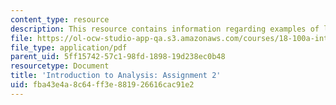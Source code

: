 ```yaml
---
content_type: resource
description: This resource contains information regarding examples of limits.
file: https://ol-ocw-studio-app-qa.s3.amazonaws.com/courses/18-100a-introduction-to-analysis-fall-2012/fba43e4a8c64ff3e881926616cac91e2_MIT18_100AF12_Assign_2.pdf
file_type: application/pdf
parent_uid: 5ff15742-57c1-98fd-1898-19d238ec0b48
resourcetype: Document
title: 'Introduction to Analysis: Assignment 2'
uid: fba43e4a-8c64-ff3e-8819-26616cac91e2
---
```

